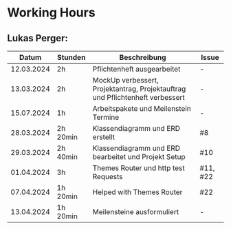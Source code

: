 # Working Hours

## Lukas Perger:
| Datum      | Stunden  | Beschreibung                                                                  | Issue |
|------------|----------|-------------------------------------------------------------------------------|-------|
| 12.03.2024 | 2h       | Pflichtenheft ausgearbeitet                                                   | -     |
| 13.03.2024 | 2h       | MockUp verbessert, Projektantrag, Projektauftrag und Pflichtenheft verbessert | -     |
| 15.07.2024 | 1h       | Arbeitspakete und Meilenstein Termine                                         | -     |
| 28.03.2024 | 2h 20min | Klassendiagramm und ERD erstellt                                              |#8|
| 29.03.2024 | 2h 40min | Klassendiagramm und ERD bearbeitet und Projekt Setup                          |#10|
| 01.04.2024 | 3h       | Themes Router und http test Requests                                          |#11, #22|
| 07.04.2024 | 1h 20min | Helped with Themes Router                                                     |#22|
| 13.04.2024 | 1h 20min | Meilensteine ausformuliert | - |